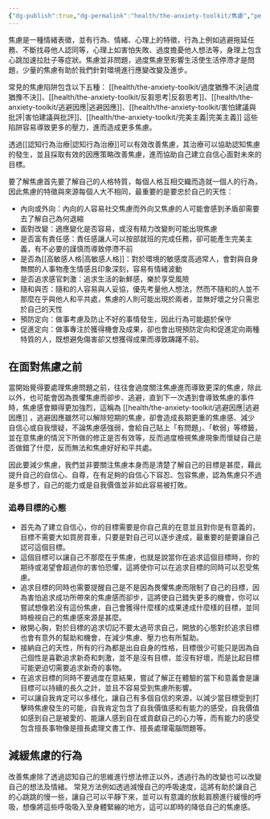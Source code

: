 ```yaml
---
{"dg-publish":true,"dg-permalink":"health/the-anxiety-toolkit/焦慮","permalink":"/health/the-anxiety-toolkit/焦慮/","title":"焦慮","tags":["焦慮症","生活"]}
---
```



焦慮是一種情緒表徵，並有行為、情緒、心理上的特徵，行為上例如逃避拖延任務、不斷找尋他人認同等，心理上如害怕失敗、過度擔憂他人想法等，身理上包含心跳加速拉肚子等症狀。焦慮並非問題，過度焦慮至影響生活使生活停滯才是問題，少量的焦慮有助於我們針對環境進行應變改變及進步。

常見的焦慮陷阱包含以下五種：
[[health/the-anxiety-toolkit/過度猶豫不決\|過度猶豫不決]]、[[health/the-anxiety-toolkit/反芻思考\|反芻思考]]、[[health/the-anxiety-toolkit/逃避因應\|逃避因應]]、[[health/the-anxiety-toolkit/害怕建議與批評\|害怕建議與批評]]、[[health/the-anxiety-toolkit/完美主義\|完美主義]]
這些陷阱容易導致更多的壓力，進而造成更多焦慮。

透過[[認知行為治療\|認知行為治療]]可以有效改善焦慮，其治療可以協助認知焦慮的發生，並且採取有效的因應策略改善焦慮，進而協助自己建立自信心面對未來的目標。

要了解焦慮首先要了解自己的人格特質，每個人格互相交織而造就一個人的行為，因此焦慮的特徵與來源每個人大不相同，最重要的是要忠於自己的天性：
- 內向或外向：內向的人容易社交焦慮而外向又焦慮的人可能會感到矛盾卻需要去了解自己為何退縮
- 面對改變：適應變化是否容易，或沒有精力改變則可能出現焦慮
- 是否富有責任感：責任感讓人可以按部就班的完成任務，卻可能產生完美主義，有不必要的謹慎而導致停滯不前
- 是否為[[高敏感人格\|高敏感人格]]：對於環境的敏感度高過常人，會對與自身無關的人事物產生情感且印象深刻，容易有情緒波動
- 是否追求感官刺激：追求生活的新鮮感，樂於享受風險
- 隨和與否：隨和的人容易與人妥協，優先考量他人想法，然而不隨和的人並不那麼在乎與他人和平共處，焦慮的人則可能出現於兩者，並無好壞之分只需忠於自己的天性
- 預防定向：做事考慮及防止不好的事情發生，因此行為可能趨於保守
- 促進定向：做事專注於獲得機會及成果，卻也會出現預防定向和促進定向兩種特質的人，既想避免傷害卻又想獲得成果而導致躊躇不前。

## 在面對焦慮之前
當開始覺得要處理焦慮問題之前，往往會過度關注焦慮進而導致更深的焦慮，除此以外，也可能會因為畏懼焦慮而卻步、逃避，直到下一次遇到會導致焦慮的事件時，焦慮感會顯得更加強烈，這稱為 [[health/the-anxiety-toolkit/逃避因應\|逃避因應]] ，逃避因應雖然可以解除短期的焦慮，卻會造成長期更重的焦慮感、減少自信心或自我懷疑，不論焦慮感強弱，會給自己貼上「有問題」、「軟弱」等標籤，並在意焦慮的情況下所做的修正是否有效等，反而過度檢視焦慮現象而懷疑自己是否做錯了什麼，反而無法和焦慮好好和平共處。

因此要減少焦慮，我們並非要關注焦慮本身而是清楚了解自己的目標是甚麼，藉此提升自己的自信心、自尊，在有足夠的自信心下容忍、包容焦慮，認為焦慮只不過是多想了，自己的能力或是自我價值並非如此容易被打敗。

### 追尋目標的心態
- 首先為了建立自信心，你的目標需要是你自己真的在意並且對你是有意義的，目標不需要大如買房買車，只要是對自己可以逐步達成，最重要的是要讓自己認可這個目標。
- 這個目標可以讓自己不那麼在乎焦慮，也就是說當你在追求這個目標時，你的期待或渴望會超過你的害怕恐懼，這將使你可以在追求目標的同時可以忍受焦慮。
- 追求目標的同時也需要提醒自己是不是因為畏懼焦慮而限制了自己的目標，因為害怕追求成功所帶來的焦慮感而卻步，這將使自己錯失更多的機會，你可以嘗試想像若沒有這份焦慮，自己會獲得什麼樣的成果達成什麼樣的目標，並同時檢視自己的焦慮感來源是甚麼。
- 敞開心胸，對於目標的追求切記不要太過苛求自己，開放的心態對於追求目標也會有意外的幫助和機會，在減少焦慮、壓力也有所幫助。
- 接納自己的天性，所有的行為都是出自自身的性格，目標很少可能只是因為自己個性是喜歡追求新奇和刺激，並不是沒有目標，並沒有好壞，而是比起目標可能更迫切需要追求新奇的事物。
- 在追求目標的同時不要過度在意結果，嘗試了解正在體驗的當下和意義會是讓目標可以持續的長久之計，並且不容易受到焦慮所影響。
- 可以讓自我肯定可以多樣化，讓自己有多個自信的來源，以減少當目標受到打擊時焦慮發生的可能，自我肯定包含了自我價值感和有能力的感受，自我價值如感到自己是被愛的、能讓人感到自在或貢獻自己的心力等，而有能力的感受包含擅長事物像是擅長處理文書工作、擅長處理電腦問題等。

## 減緩焦慮的行為
改善焦慮除了透過認知自己的思維進行想法修正以外，透過行為的改變也可以改變自己的想法及情緒。
常見方法例如透過減慢自己的呼吸速度，這將有助於讓自己的心跳跳的慢一些，讓自己可以平靜下來，並可以有意識的放鬆肩膀進行緩慢的呼吸，想像將這些呼吸吸入至身體緊繃的地方，這可以即時的降低自己的焦慮感。